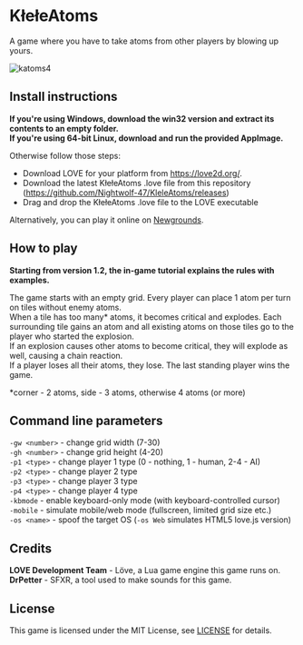 # KłełeAtoms
A game where you have to take atoms from other players by blowing up yours.
  
![katoms4](https://user-images.githubusercontent.com/72660447/121074985-e68e1f00-c7d4-11eb-83bc-7d3b8512b8ef.png)

## Install instructions
**If you're using Windows, download the win32 version and extract its contents to an empty folder.**  
**If you're using 64-bit Linux, download and run the provided AppImage.**  

Otherwise follow those steps:  

- Download LOVE for your platform from https://love2d.org/.
- Download the latest KłełeAtoms .love file from this repository (https://github.com/Nightwolf-47/KleleAtoms/releases)
- Drag and drop the KłełeAtoms .love file to the LOVE executable

Alternatively, you can play it online on [Newgrounds](https://www.newgrounds.com/portal/view/803623).

## How to play
**Starting from version 1.2, the in-game tutorial explains the rules with examples.**  

The game starts with an empty grid. Every player can place 1 atom per turn on tiles without enemy atoms.  
When a tile has too many* atoms, it becomes critical and explodes. Each surrounding tile gains an atom and all existing atoms on those tiles go to the player who started the explosion.  
If an explosion causes other atoms to become critical, they will explode as well, causing a chain reaction.  
If a player loses all their atoms, they lose. The last standing player wins the game.  
  
\*corner - 2 atoms, side - 3 atoms, otherwise 4 atoms (or more)

## Command line parameters
`-gw <number>` - change grid width (7-30)  
`-gh <number>` - change grid height (4-20)  
`-p1 <type>` - change player 1 type (0 - nothing, 1 - human, 2-4 - AI)  
`-p2 <type>` - change player 2 type  
`-p3 <type>` - change player 3 type  
`-p4 <type>` - change player 4 type  
`-kbmode` - enable keyboard-only mode (with keyboard-controlled cursor)  
`-mobile` - simulate mobile/web mode (fullscreen, limited grid size etc.)  
`-os <name>` - spoof the target OS (`-os Web` simulates HTML5 love.js version)

## Credits  
**LOVE Development Team** - Löve, a Lua game engine this game runs on.  
**DrPetter** - SFXR, a tool used to make sounds for this game.  

## License
This game is licensed under the MIT License, see [LICENSE](https://github.com/Nightwolf-47/KleleAtoms/blob/main/LICENSE) for details.
